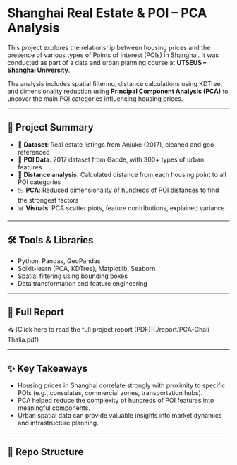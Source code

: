 #  Shanghai Real Estate & POI – PCA Analysis

This project explores the relationship between housing prices and the presence of various types of Points of Interest (POIs) in Shanghai. It was conducted as part of a data and urban planning course at **UTSEUS – Shanghai University**.

The analysis includes spatial filtering, distance calculations using KDTree, and dimensionality reduction using **Principal Component Analysis (PCA)** to uncover the main POI categories influencing housing prices.

---

## 📌 Project Summary

- 🏡 **Dataset**: Real estate listings from Anjuke (2017), cleaned and geo-referenced  
- 📍 **POI Data**: 2017 dataset from Gaode, with 300+ types of urban features  
- 📏 **Distance analysis**: Calculated distance from each housing point to all POI categories  
- 📉 **PCA**: Reduced dimensionality of hundreds of POI distances to find the strongest factors  
- 📊 **Visuals**: PCA scatter plots, feature contributions, explained variance

---

## 🛠️ Tools & Libraries

- Python, Pandas, GeoPandas  
- Scikit-learn (PCA, KDTree), Matplotlib, Seaborn  
- Spatial filtering using bounding boxes  
- Data transformation and feature engineering

---

## 📄 Full Report

📥 [Click here to read the full project report (PDF)](./report/PCA-Ghali_ Thalia.pdf)

---

## ✨ Key Takeaways

- Housing prices in Shanghai correlate strongly with proximity to specific POIs (e.g., consulates, commercial zones, transportation hubs).
- PCA helped reduce the complexity of hundreds of POI features into meaningful components.
- Urban spatial data can provide valuable insights into market dynamics and infrastructure planning.

---

## 📁 Repo Structure


